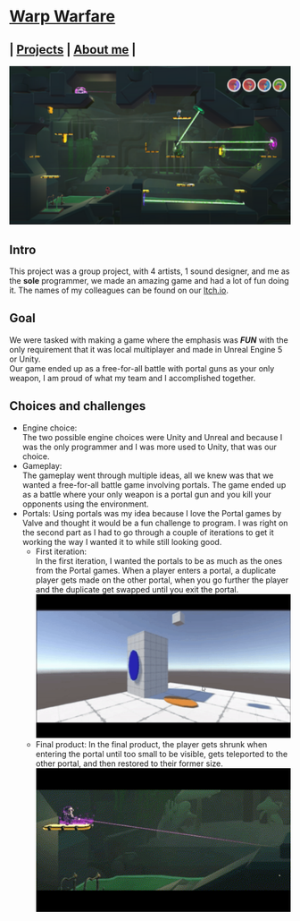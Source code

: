 <link href="../../Content/StyleSheet.css" rel="stylesheet"/> 

# [Warp Warfare](https://luckyelias.itch.io/group29-warp-warfare)

## | [Projects](https://daandemaecker.github.io)  |    [About me](https://daandemaecker.github.io/AboutMe.html)  |

<img src="../../Content/WarpWarfare.png" alt="drawing" width="800"/>

## Intro
This project was a group project, with 4 artists, 1 sound designer, and me as the **sole** programmer, we made an amazing game and had a lot of fun doing it. The names of my colleagues can be found on our [Itch.io](https://luckyelias.itch.io/group29-warp-warfare).


## Goal
We were tasked with making a game where the emphasis was ***FUN*** with the only requirement that it was local multiplayer and made in Unreal Engine 5 or Unity.  
Our game ended up as a free-for-all battle with portal guns as your only weapon, I am proud
of what my team and I accomplished together.  


## Choices and challenges
- Engine choice:  
  The two possible engine choices were Unity and Unreal and because I was the only programmer and I was more used to Unity, that was our choice.
- Gameplay:  
  The gameplay went through multiple ideas, all we knew was that we wanted a free-for-all battle game involving portals. The game ended up as a battle where your only weapon is a portal gun and you kill your opponents using the environment.
- Portals:
  Using portals was my idea because I love the Portal games by Valve and thought it would be a fun challenge to program. I was right on the second part as I had to go through a couple of iterations to get it working the way I wanted it to while still looking good.  
    - First iteration:  
      In the first iteration, I wanted the portals to be as much as the ones from the Portal games. When a player enters a portal, a duplicate player gets made on the other portal, when you go further the player and the duplicate get swapped until you exit the portal.  
      <img src="Content/PortalIteration1.gif" alt="drawing" width="800"/>
    - Final product:
      In the final product, the player gets shrunk when entering the portal until too small to be visible, gets teleported to the other portal, and then restored to their former size.
      <img src="Content/PortalIterationFinal.gif" alt="drawing" width="800"/>
